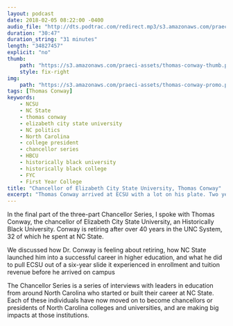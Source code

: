 ```yaml
---
layout: podcast
date: 2018-02-05 08:22:00 -0400
audio_file: "http://dts.podtrac.com/redirect.mp3/s3.amazonaws.com/praeci-podcast/009%2C+Thomas+Conway.mp3"
duration: "30:47"
duration_string: "31 minutes"
length: "34827457"
explicit: "no"
thumb:
    path: "https://s3.amazonaws.com/praeci-assets/thomas-conway-thumb.png"
    style: fix-right
img:
    path: "https://s3.amazonaws.com/praeci-assets/thomas-conway-promo.png"
tags: [Thomas Conway]
keywords:
    - NCSU
    - NC State
    - thomas conway
    - elizabeth city state university
    - NC politics
    - North Carolina
    - college president
    - chancellor series
    - HBCU
    - historically black university
    - historically black college
    - FYC
    - First Year College
title: "Chancellor of Elizabeth City State University, Thomas Conway"
excerpt: "Thomas Conway arrived at ECSU with a lot on his plate. Two years later, what was he able to accomplish? And why is he retiring?"
---
```


In the final part of the three-part Chancellor Series, I spoke with Thomas Conway, the chancellor of Elizabeth City State University, an Historically Black University. Conway is retiring after over 40 years in the UNC System, 32 of which he spent at NC State.

We discussed how Dr. Conway is feeling about retiring, how NC State launched him into a successful career in higher education, and what he did to pull ECSU out of a six-year slide it experienced in enrollment and tuition revenue before he arrived on campus

The Chancellor Series is a series of interviews with leaders in education from around North Carolina who started or built their career at NC State. Each of these individuals have now moved on to become chancellors or presidents of North Carolina colleges and universities, and are making big impacts at those institutions.